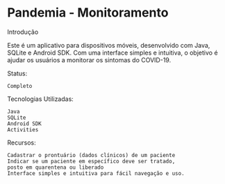 <h1>Pandemia - Monitoramento</h1>

Introdução

Este é um aplicativo para dispositivos móveis, desenvolvido com Java, SQLite e Android SDK. Com uma interface simples e intuitiva, o objetivo é ajudar os usuários a monitorar os sintomas do COVID-19.

Status:

    Completo

Tecnologias Utilizadas:

    Java
    SQLite
    Android SDK
    Activities

Recursos:

    Cadastrar o prontuário (dados clínicos) de um paciente
    Indicar se um paciente em específico deve ser tratado,
    posto em quarentena ou liberado
    Interface simples e intuitiva para fácil navegação e uso.
